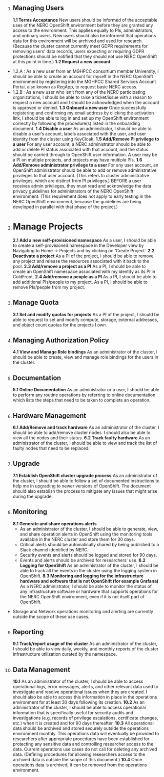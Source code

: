 1. ## **Managing Users**
    **1.1 Terms Acceptance**
New users should be informed of the acceptable uses of the NERC OpenShift environment before they are granted any access to the environment.  This applies equally to PIs, administrators, and ordinary users.  New users should also be informed that operations data for this environment will be archived and used for research.  (Because the cluster cannot currently meet GDPR requirements for removing users' data records, users expecting or requiring GDPR protections should be notified that they should not use NERC OpenShift at this point in time.)
    **1.2 Request a new account**
- 1.2.A : As a new user from an MGHPCC consortium member University, I should be able to create an account for myself in the NERC OpenShift environment by registering into the  MGHPCC Shared Services Account Portal, also known as RegApp, to request basic NERC access.
- 1.2.B : As a new user who isn’t from any of the NERC participating organizations, I should be able to raise a ticket/issue with a reason to request a new account and I should be acknowledged when the account is approved or denied.
    **1.3 Onboard a new user**
Once successfully registering and confirming my email address by clicking the activation link, I should be able to log in and set up my OpenShift environment correctly by following the procedure(s) listed in the onboarding document.
    **1.4 Disable a user**
As an administrator, I should be able to disable a user’s account, labels associated with the user, and user identity from the cluster using KeyCloak.
    **1.5 Add/Remove PI privilege to a user**
For any user account, a NERC  administrator should be able to add or delete PI status associated with that account, and the status should be carried through to OpenShift user information. A user may be a PI on multiple projects, and projects may have multiple PIs.
    **1.6 Add/Remove administrator privilege to a user**
For any user account, an OpenShift administrator should be able to add or remove administrative privileges to that user account. (This refers to cluster administrative privileges, which are distinct from PI privileges.)  BEFORE a user receives admin privileges, they must read and acknowledge the data privacy guidelines for administrators of the NERC OpenShift environment.  (This requirement does not apply to early testing in the NERC OpenShift environment, because the guidelines are being developed in parallel with that phase of the project.)
2. # **Manage Projects**
    **2.1 Add a new self-provisioned namespace**
As a user, I should be able to create a self-provisioned namespace in the Developer view by Navigating to Home → Projects and by clicking on ‘Create Project’.
    **2.2 Deactivate a project**
As a PI of the project, I should be able to remove any project and release the resources associated with it back to the pool.
    **2.3 Add/remove a project as a PI**
As a PI, I should be able to create an OpenShift namespace associated with my identity as its PI in ColdFront.
   **2.4 Add/remove a people as a PI**
As a PI, I should be able to add additional PIs/people to my project. As a PI, I should be able to remove PIs/people from my project.
3. ## **Manage Quota**
    **3.1 Set and modify quotas for projects**
As a PI of the project, I should be able to request to set and modify compute, storage, external addresses, and object count quotas for the projects I own.
4. ## **Managing Authorization Policy**
    **4.1 View and Manage Role bindings**
As an administrator of the cluster, I should be able to create, view and manage role bindings for the users in the cluster.
5. ## **Documentation**
    **5.1 Online Documentation**
As an administrator or a user, I should be able to perform any routine operations by referring to online documentation which lists the steps that need to be taken to complete an operation.
6. ## **Hardware Management**
    **6.1 Add/Remove and track hardware**
As an administrator of the cluster, I should be able to add/remove cluster nodes. I should also be able to view all the nodes and their status.
    **6.2 Track faulty hardware**
As an administrator of the cluster, I should be able to view and track the list of faulty nodes that need to be replaced.
7. ## **Upgrade**
    **7.1 Establish OpenShift cluster upgrade process**
As an administrator of the cluster, I should be able to follow a set of documented instructions to help me in upgrading to newer versions of OpenShift. The document should also establish the process to mitigate any issues that might arise during the upgrade.
8. ## **Monitoring**
    **8.1 Generate and share operations alerts**
    - As an administrator of the cluster, I should be able to generate, view, and share operation alerts in OpenShift using the monitoring tools available in the NERC cluster and store them for 30 days.
    - Critical alerts should be automatically shared by being published to a Slack channel identified by NERC.
    - Security events and alerts should be logged and stored for 90 days.
    - Events and alerts should be archived for researchers' use.
    **8.2 Logging for OpenShift**
As an administrator of the cluster, I should be able to track all the events in the cluster using the logging system in OpenShift.
    **8.3 Monitoring and logging for the infrastructure hardware and software that is not OpenShift (for example Grafana)**
As a NERC administrator, I should be able to monitor the status of any infrastructure software or hardware that supports operations for the NERC OpenShift environment, even if it is not itself part of OpenShift.
- Storage and Network operations monitoring and alerting are currently outside the scope of these use cases.
9. ## **Reporting**
    **9.1 Track/report usage of the cluster**
As an administrator of the cluster, I should be able to view daily, weekly, and monthly reports of the cluster infrastructure utilization curated by the namespace.
10. ## **Data Management**
    **10.1** As an administrator of the cluster, I should be able to access operational logs, error messages, alerts, and other relevant data used to investigate and resolve operational issues when they are created.  I should also be able to access this information in place in the operations environment for at least 30 days following its creation.
    **10.2** As an administrator of the cluster, I should be able to access operational information that is specifically useful for security audits and investigations (e.g. records of privilege escalations, certificate changes, etc.) when it is created and for 90 days thereafter.
    **10.3** All operational data should be archived and stored securely outside the operations environment monthly.  This operations data will eventually be provided to researchers after appropriate procedures have been established for protecting any sensitive data and controlling researcher access to the data.  Current operations use cases do not call for deleting any archived data.  (Defining procedures for allowing researchers access to the archived data is outside the scope of this document.)
    **10.4** Once operations data is archived, it can be removed from the operations environment.
